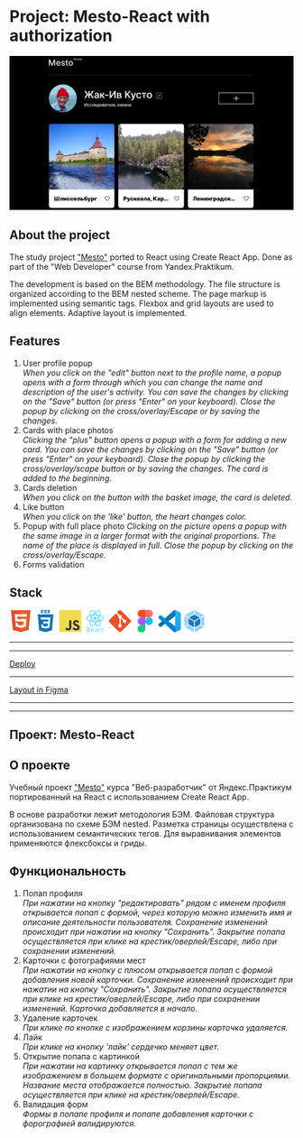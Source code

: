 # Project: Mesto-React with authorization

![Project screenshot](https://raw.githubusercontent.com/Tatty13/imgs-for-README/main/mesto.jpg)

## **About the project**

The study project ["Mesto"](https://github.com/Tatty13/mesto) ported to React using Create React App. Done as part of the "Web Developer" course from Yandex.Praktikum.

The development is based on the BEM methodology.
The file structure is organized according to the BEM nested scheme.
The page markup is implemented using semantic tags.
Flexbox and grid layouts are used to align elements. Adaptive layout is implemented.

## **Features**

1. User profile popup  
*When you click on the "edit" button next to the profile name, a popup opens with a form through which you can change the name and description of the user's activity. You can save the changes by clicking on the "Save" button (or press "Enter" on your keyboard). Close the popup by clicking on the cross/overlay/Escape or by saving the changes.*
2. Cards with place photos  
*Clicking the "plus" button opens a popup with a form for adding a new card. You can save the changes by clicking on the "Save" button (or press "Enter" on your keyboard). Close the popup by clicking the cross/overlay/scape button or by saving the changes. The card is added to the beginning.*
3. Cards deletion  
*When you click on the button with the basket image, the card is deleted.*
4. Like button  
*When you click on the 'like' button, the heart changes color.*
5. Popup with full place photo
*Clicking on the picture opens a popup with the same image in a larger format with the original proportions. The name of the place is displayed in full. Close the popup by clicking on the cross/overlay/Escape.*
6. Forms validation

## **Stack**

  <img src="https://raw.githubusercontent.com/devicons/devicon/1119b9f84c0290e0f0b38982099a2bd027a48bf1/icons/html5/html5-original.svg" title="HTML5" alt="HTML" width="40" height="40"/>

  <img src="https://raw.githubusercontent.com/devicons/devicon/1119b9f84c0290e0f0b38982099a2bd027a48bf1/icons/css3/css3-plain-wordmark.svg" title="CSS3" alt="CSS" width="40" height="40"/>

  <img src="https://raw.githubusercontent.com/devicons/devicon/1119b9f84c0290e0f0b38982099a2bd027a48bf1/icons/javascript/javascript-original.svg" title="JavaScript" alt="JavaScript" width="40" height="40"/>

  <img src="https://raw.githubusercontent.com/devicons/devicon/1119b9f84c0290e0f0b38982099a2bd027a48bf1/icons/react/react-original-wordmark.svg" title="React" alt="React" width="40" height="40"/>

  <img src="https://raw.githubusercontent.com/devicons/devicon/1119b9f84c0290e0f0b38982099a2bd027a48bf1/icons/git/git-original.svg" title="Git" alt="Git" width="40" height="40"/>

  <img src="https://raw.githubusercontent.com/devicons/devicon/1119b9f84c0290e0f0b38982099a2bd027a48bf1/icons/figma/figma-original.svg" title="Figma" alt="Figma" width="40" height="40"/>

  <img src="https://raw.githubusercontent.com/devicons/devicon/1119b9f84c0290e0f0b38982099a2bd027a48bf1/icons/vscode/vscode-original.svg" title="VSCode" alt="VSCode" width="40" height="40"/>

  <img src="https://raw.githubusercontent.com/devicons/devicon/1119b9f84c0290e0f0b38982099a2bd027a48bf1/icons/webpack/webpack-original.svg" title="Webpack" alt="Webpack" width="40" height="40"/>

---
---

[Deploy](https://tatty13.github.io/react-mesto-auth/)

---

 [Layout in Figma](https://www.figma.com/file/2cn9N9jSkmxD84oJik7xL7/JavaScript.-Sprint-4?node-id=0%3A1)

---
---

## **Проект: Mesto-React**

## **О проекте**

Учебный проект ["Mesto"](https://github.com/Tatty13/mesto) курса "Веб-разработчик" от Яндекс.Практикум портированный на React с использованием Create React App.

В основе разработки лежит методология БЭМ. Файловая структура организована по схеме БЭМ nested.
Разметка страницы осуществлена с использованием семантических тегов. Для выравнивания элементов применяются флексбоксы и гриды.

## **Функциональность**

1. Попап профиля  
*При нажатии на кнопку "редактировать" рядом с именем профиля открывается попап с формой, через которую можно изменить имя и описание деятельности пользователя. Сохранение изменений происходит при нажатии на кнопку "Сохранить". Закрытие попапа осуществляется при клике на крестик/оверлей/Escape, либо при сохранении изменений.*
2. Карточки с фотографиями мест  
*При нажатии на кнопку с плюсом открывается попап с формой добавления новой карточки. Сохранение изменений происходит при нажатии на кнопку "Сохранить". Закрытие попапа осуществляется при клике на крестик/оверлей/Escape, либо при сохранении изменений. Карточка добавляется в начало.*
3. Удаление карточек  
*При клике по кнопке с изображением корзины карточка удаляется.*
4. Лайк  
*При клике на кнопку 'лайк' сердечко меняет цвет.*
5. Открытие попапа с картинкой  
*При нажатии на картинку открывается попап с тем же изображением в большем формате с оригинальными пропорциями. Название места отображается полностью. Закрытие попапа осуществляется при клике на крестик/оверлей/Escape.*
6. Валидация форм  
*Формы в попапе профиля и попапе добавления карточки с форографией валидируются.*
